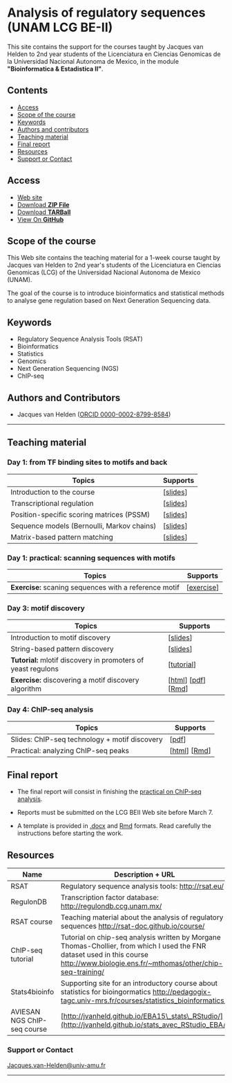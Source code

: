 # Analysis of regulatory sequences (UNAM LCG BE-II)

This site contains the support for the courses  taught by Jacques van Helden to 2nd year students of the
Licenciatura en Ciencias Genomicas de la Universidad Nacional Autonoma
de Mexico, in the module  **"Bioinformatica & Estadistica II"**.

## Contents

- [Access](#access)
- [Scope of the course](#scope-of-the-course)
- [Keywords](#keywords)
- [Authors and contributors](#authors-and-contributors)
- [Teaching material](#teaching-material)
- [Final report](#final-report)
- [Resources](#resources)
- [Support or Contact](#support-or-contact)

## Access

- [Web site](http://jvanheld.github.io/LCG_BEII/)
- [Download **ZIP File**](https://github.com/jvanheld/LCG_Bioinfo-II/zipball/master)
- [Download **TARBall**](https://github.com/jvanheld/LCG_Bioinfo-II/tarball/master)
- [View On **GitHub**](https://github.com/jvanheld/LCG_Bioinfo-II)

## Scope of the course

This Web site contains the teaching material for a 1-week course taught
by Jacques van Helden to 2nd year\'s students of the Licenciatura en
Ciencias Genomicas (LCG) of the Universidad Nacional Autonoma de Mexico
(UNAM).

The goal of the course is to introduce bioinformatics and statistical
methods to analyse gene regulation based on Next Generation Sequencing
data.

## Keywords

- Regulatory Sequence Analysis Tools (RSAT)
- Bioinformatics
- Statistics
- Genomics
- Next Generation Sequencing (NGS)
- ChIP-seq

## Authors and Contributors

- Jacques van Helden ([ORCID 0000-0002-8799-8584](https://orcid.org/0000-0002-8799-8584))


****************************************************************
## Teaching material

### Day 1: from TF binding sites to motifs and back


| Topics                                                | Supports |
|-------------------------------------------------------|----------|
| Introduction to the course | [[slides](slides/01_course-intro-contents.html)]
| Transcriptional regulation | [[slides](http://rsat-doc.github.io/course/pdf_files/01.2_regulatory_sequences_intro.pdf)] |
| Position-specific scoring matrices (PSSM) | [[slides](http://rsat-doc.github.io/course/pdf_files/01.4.PSSM_theory.pdf)] |
| Sequence models (Bernoulli, Markov chains) | [[slides](http://rsat-doc.github.io/course/pdf_files/01.3.sequence_models.pdf)] |
| Matrix-based pattern matching | [[slides](http://rsat-doc.github.io/course/pdf_files/02.3.pattern_matching_matrices.pdf)] |

### Day 1: practical: scanning sequences with motifs

| Topics                                                | Supports |
|-------------------------------------------------------|----------|
| **Exercise:** scaning sequences with a reference motif |  [[exercise](practicals/motif_search_RegulonDB/motif_search_RegulonDB.html)] | |

  
### Day 3: motif discovery

| Topics                                                | Supports |
|-------------------------------------------------------|----------|
| Introduction to motif discovery |  [[slides](http://rsat-doc.github.io/course/pdf_files/03.1.pattern_discovery_intro.pdf)] |
| String-based pattern discovery | [[slides](http://rsat-doc.github.io/course/pdf_files/03.2.1.pattern_discovery_strings.pdf)] |
| **Tutorial:** mlotif discovery in promoters of yeast regulons | [[tutorial](practicals/motif_discovery/motif_discovery_yeast_regulons.html)]
| **Exercise:** discovering a motif discovery algorithm | [[html](practicals/motif_discovery/discovering_a_motif_discovery_algorithm.html)] [[pdf](practicals/motif_discovery/discovering_a_motif_discovery_algorithm.pdf)] [[Rmd](https://raw.githubusercontent.com/jvanheld/LCG_BEII/gh-pages/practicals/motif_discovery/discovering_a_motif_discovery_algorithm.Rmd)] |

### Day 4: ChIP-seq analysis

| Topics                                                | Supports |
|-------------------------------------------------------|----------|
| Slides: ChIP-seq technology + motif discovery | [[pdf](slides/ChIP-seq_compilation.pdf)]|
| Practical: analyzing ChIP-seq peaks | [[html](practicals/chip-seq_analysis/chip-seq_analysis.html)] [[Rmd](https://raw.githubusercontent.com/jvanheld/LCG_BEII/gh-pages/practicals/chip-seq_analysis/chip-seq_analysis.Rmd)] |

## Final report

- The final report will consist in finishing the [practical on ChIP-seq analysis](practicals/chip-seq_analysis/chip-seq_analysis.html). 

- Reports must be submitted on the LCG BEII Web site before March 7. 

- A template is provided in [.docx](practicals/chip-seq_analysis/LASTNAME_Firstname_chip-seq_analysis_report.docx) and [Rmd](https://raw.githubusercontent.com/jvanheld/LCG_BEII/gh-pages/practicals/chip-seq_analysis/LASTNAME_Firstname_chip-seq_analysis_report.Rmd) formats. Read carefully the instructions before starting the work. 

## Resources

| Name   | Description + URL |
|------------------|-----------------------------------------------|
| RSAT | Regulatory sequence analysis tools: <http://rsat.eu/> |
| RegulonDB | Transcription factor database: <http://regulondb.ccg.unam.mx/> |
| RSAT course | Teaching material about the analysis of regulatory sequences <http://rsat-doc.github.io/course/> |
| ChIP-seq tutorial | Tutorial on chip-seq analysis written by Morgane Thomas-Chollier, from which I used the FNR dataset used in this course <http://www.biologie.ens.fr/~mthomas/other/chip-seq-training/> |
| Stats4bioinfo | Supporting site for an introductory course about statistics for bioingormatics  <http://pedagogix-tagc.univ-mrs.fr/courses/statistics_bioinformatics/> |
|  AVIESAN NGS ChIP-seq course |  [http://jvanheld.github.io/EBA15\_stats\_RStudio/](http://jvanheld.github.io/stats_avec_RStudio_EBA/) |


### Support or Contact

<Jacques.van-Helden@univ-amu.fr>

****************************************************************
